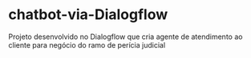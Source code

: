 # chatbot-via-Dialogflow
Projeto desenvolvido no Dialogflow que cria agente de atendimento ao cliente para negócio do ramo de perícia judicial
